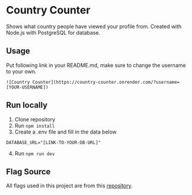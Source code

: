 # Country Counter
Shows what country people have viewed your profile from. Created with Node.js with PostgreSQL for database.

## Usage
Put following link in your README.md, make sure to change the username to your own.
```
![Country Counter](https://country-counter.onrender.com/?username=[YOUR-USERNAME])
```

## Run locally

1. Clone repository
2. Run `npm install`
3. Create a .env file and fill in the data below
```
DATABASE_URL="[LINK-TO-YOUR-DB-URL]"
```
4. Run `npm run dev`

## Flag Source
All flags used in this project are from this [repository](https://github.com/lipis/flag-icons).
